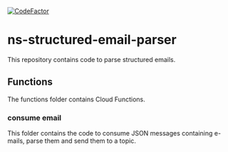 [![CodeFactor](https://www.codefactor.io/repository/github/vwt-digital-solutions/ns-structured-email-parser/badge)](https://www.codefactor.io/repository/github/vwt-digital-solutions/ns-structured-email-parser)

# ns-structured-email-parser
This repository contains code to parse structured emails.

## Functions
The functions folder contains Cloud Functions.

### consume email
This folder contains the code to consume JSON messages containing e-mails, parse them and send them to a topic.
